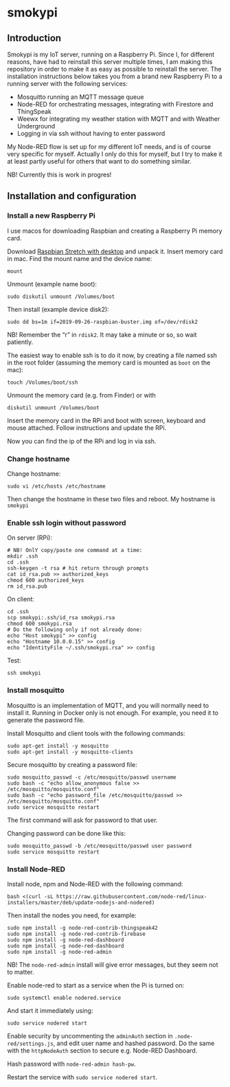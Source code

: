 # smokypi

## Introduction

Smokypi is my IoT server, running on a Raspberry Pi. Since I, for different reasons, have had to reinstall this server multiple times, I am making this repository in order to make it as easy as possible to reinstall the server. The installation instructions below takes you from a brand new Raspberry Pi to a running server with the following services:

* Mosquitto running an MQTT message queue
* Node-RED for orchestrating messages, integrating with Firestore and ThingSpeak
* Weewx for integrating my weather station with MQTT and with Weather Underground
* Logging in via ssh without having to enter password

My Node-RED flow is set up for my different IoT needs, and is of course very specific for myself. Actually I only do this for myself, but I try to make it at least partly useful for others that want to do something similar.


NB! Currently this is work in progres!

## Installation and configuration

### Install a new Raspberry Pi

I use macos for downloading Raspbian and creating a Raspberry Pi memory card.

Download [Raspbian Stretch with desktop](https://www.raspberrypi.org/downloads/raspbian/) and unpack it.
Insert memory card in mac. Find the mount name and the device name:
```
mount
```
Unmount (example name boot):
```
sudo diskutil unmount /Volumes/boot
```
Then install (example device disk2):
```
sudo dd bs=1m if=2019-09-26-raspbian-buster.img of=/dev/rdisk2
```
NB! Remember the “r” in `rdisk2`.
It may take a minute or so, so wait patiently.

The easiest way to enable ssh is to do it now, by creating a file named ssh in the root folder (assuming the memory card is mounted as `boot` on the mac):
```
touch /Volumes/boot/ssh
```
Unmount the memory card (e.g. from Finder) or with
```
diskutil unmount /Volumes/boot
```

Insert the memory card in the RPi and boot with screen, keyboard and mouse attached.
Follow instructions and update the RPi.

Now you can find the ip of the RPi and log in via ssh.

### Change hostname

Change hostname:
```
sudo vi /etc/hosts /etc/hostname
```
Then change the hostname in these two files and reboot. My hostname is `smokypi`


### Enable ssh login without password

On server (RPi):
```
# NB! OnlY copy/paste one command at a time:
mkdir .ssh
cd .ssh
ssh-keygen -t rsa # hit return through prompts
cat id_rsa.pub >> authorized_keys
chmod 600 authorized_keys
rm id_rsa.pub
```
On client:
```
cd .ssh
scp smokypi:.ssh/id_rsa smokypi.rsa
chmod 600 smokypi.rsa
# Do the following only if not already done:
echo "Host smokypi" >> config
echo "Hostname 10.0.0.15" >> config
echo "IdentityFile ~/.ssh/smokypi.rsa" >> config
```
Test:
```
ssh smokypi
```

### Install mosquitto

Mosquitto is an implementation of MQTT, and you will normally need to install it. Running in Docker only is not enough. For example, you need it to generate the password file.

Install Mosquitto and client tools with the following commands:
```
sudo apt-get install -y mosquitto
sudo apt-get install -y mosquitto-clients
```

Secure mosquitto by creating a password file:
```
sudo mosquitto_passwd -c /etc/mosquitto/passwd username
sudo bash -c "echo allow_anonymous false >> /etc/mosquitto/mosquitto.conf"
sudo bash -c "echo password_file /etc/mosquitto/passwd >> /etc/mosquitto/mosquitto.conf"
sudo service mosquitto restart
```
The first command will ask for password to that user.

Changing password can be done like this:
```
sudo mosquitto_passwd -b /etc/mosquitto/passwd user password
sudo service mosquitto restart
```

### Install Node-RED

Install node, npm and Node-RED with the following command:
```
bash <(curl -sL https://raw.githubusercontent.com/node-red/linux-installers/master/deb/update-nodejs-and-nodered)
```

Then install the nodes you need, for example:
```
sudo npm install -g node-red-contrib-thingspeak42
sudo npm install -g node-red-contrib-firebase
sudo npm install -g node-red-dashboard
sudo npm install -g node-red-dashboard
sudo npm install -g node-red-admin
```

NB! The `node-red-admin` install will give error messages, but they seem not to matter.

Enable node-red to start as a service when the Pi is turned on:
```
sudo systemctl enable nodered.service
```

And start it immediately using:
```
sudo service nodered start
```

Enable security by uncommenting the `adminAuth` section in `.node-red/settings.js`, and edit user name and hashed password. Do the same with the `httpNodeAuth` section to secure e.g. Node-RED Dashboard.

Hash password with `node-red-admin hash-pw`.

Restart the service with `sudo service nodered start`.

